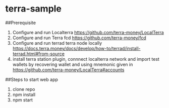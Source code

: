 # terra-sample
##Prerequisite
1. Configure and run Localterra https://github.com/terra-money/LocalTerra
2. Configure and run Terra fcd https://github.com/terra-money/fcd
3. Configure and run terrad terra node locally https://docs.terra.money/docs/develop/how-to/terrad/install-terrad.html#from-source
4. install terra station plugin, connnect localterra network and import test wallets by recovering wallet and using mnemonic given in https://github.com/terra-money/LocalTerra#accounts

##Steps to start web app
1. clone repo
2. npm install
3. npm start
